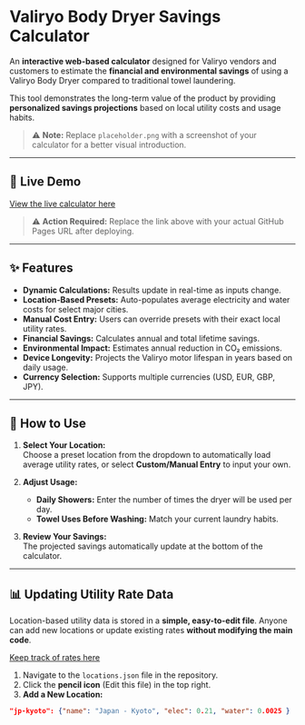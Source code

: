 # Valiryo Body Dryer Savings Calculator

An **interactive web-based calculator** designed for Valiryo vendors and customers to estimate the **financial and environmental savings** of using a Valiryo Body Dryer compared to traditional towel laundering.  

This tool demonstrates the long-term value of the product by providing **personalized savings projections** based on local utility costs and usage habits.  

> ⚠️ **Note:** Replace `placeholder.png` with a screenshot of your calculator for a better visual introduction.

---

## 🚀 Live Demo

[View the live calculator here](https://17yo17.github.io/valiryo-savings-calculator/)

> ⚠️ **Action Required:** Replace the link above with your actual GitHub Pages URL after deploying.

---

## ✨ Features

- **Dynamic Calculations:** Results update in real-time as inputs change.  
- **Location-Based Presets:** Auto-populates average electricity and water costs for select major cities.  
- **Manual Cost Entry:** Users can override presets with their exact local utility rates.  
- **Financial Savings:** Calculates annual and total lifetime savings.  
- **Environmental Impact:** Estimates annual reduction in CO₂ emissions.  
- **Device Longevity:** Projects the Valiryo motor lifespan in years based on daily usage.  
- **Currency Selection:** Supports multiple currencies (USD, EUR, GBP, JPY).  

---

## 🔧 How to Use

1. **Select Your Location:**  
   Choose a preset location from the dropdown to automatically load average utility rates, or select **Custom/Manual Entry** to input your own.  

2. **Adjust Usage:**  
   - **Daily Showers:** Enter the number of times the dryer will be used per day.  
   - **Towel Uses Before Washing:** Match your current laundry habits.  

3. **Review Your Savings:**  
   The projected savings automatically update at the bottom of the calculator.  

---

## 📊 Updating Utility Rate Data

Location-based utility data is stored in a **simple, easy-to-edit file**. Anyone can add new locations or update existing rates **without modifying the main code**.  

[Keep track of rates here](https://docs.google.com/spreadsheets/d/1JG8mvXOH4Ls0U0Tc5bv9ulz-RKctLNknsetDF8dPQPI/edit?usp=sharing)

1. Navigate to the `locations.json` file in the repository.  
2. Click the **pencil icon** (Edit this file) in the top right.  
3. **Add a New Location:**  

```json
"jp-kyoto": {"name": "Japan - Kyoto", "elec": 0.21, "water": 0.0025 }
